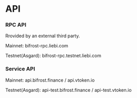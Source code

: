 # API

### RPC API

Rrovided by an external third party.

Mainnet: bifrost-rpc.liebi.com 

Testnet\(Asgard\): bifrost-rpc.testnet.liebi.com

### Service API

Mainnet: api.bifrost.finance / api.vtoken.io 

Testnet\(Asgard\): api-test.bifrost.finance / api-test.vtoken.io

